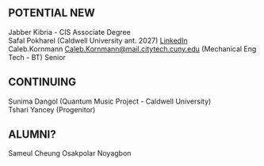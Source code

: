 ## POTENTIAL NEW  
Jabber Kibria  -  CIS Associate Degree  
Safal Pokharel (Caldwell University ant. 2027) [LinkedIn](https://www.linkedin.com/in/safal-pokharel-55389821a?utm_source=share&utm_campaign=share_via&utm_content=profile&utm_medium=ios_app)  
Caleb.Kornmann <Caleb.Kornmann@mail.citytech.cuny.edu>  (Mechanical Eng Tech - BT) Senior  



## CONTINUING

Sunima Dangol (Quantum Music Project - Caldwell University)  
Tshari Yancey  (Progenitor)  


## ALUMNI?  
Sameul Cheung
Osakpolar Noyagbon  





